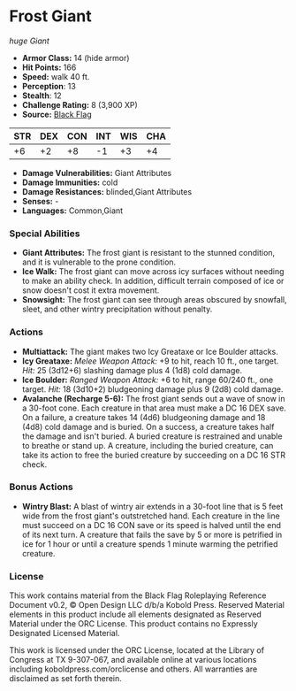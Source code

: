# Frost Giant

*huge* *Giant*

- **Armor Class:** 14 (hide armor)
- **Hit Points:** 166 
- **Speed:** walk 40 ft.
- **Perception**: 13
- **Stealth**: 12
- **Challenge Rating:** 8 (3,900 XP)
- **Source:** [Black Flag](https://koboldpress.com/kpstore/product/tovrpg-pg-mv/)

| STR | DEX | CON | INT | WIS | CHA |
| --- | --- | --- | --- | --- | --- |
| +6 | +2 | +8 | -1 | +3 | +4 |

- **Damage Vulnerabilities:** Giant Attributes
- **Damage Immunities:** cold
- **Damage Resistances:** blinded,Giant Attributes
- **Senses:** -
- **Languages:** Common,Giant

### Special Abilities

- **Giant Attributes:** The frost giant is resistant to the stunned condition, and it is vulnerable to the prone condition.
- **Ice Walk:** The frost giant can move across icy surfaces without needing to make an ability check. In addition, difficult terrain composed of ice or snow doesn't cost it extra movement.
- **Snowsight:** The frost giant can see through areas obscured by snowfall, sleet, and other wintry precipitation without penalty.

### Actions

- **Multiattack:** The giant makes two Icy Greataxe or Ice Boulder attacks.
- **Icy Greataxe:** _Melee Weapon Attack:_ +9 to hit, reach 10 ft., one target. _Hit:_ 25 (3d12+6) slashing damage plus 4 (1d8) cold damage.
- **Ice Boulder:** _Ranged Weapon Attack:_ +6 to hit, range 60/240 ft., one target. _Hit:_ 18 (3d10+2) bludgeoning damage plus 9 (2d8) cold damage.
- **Avalanche (Recharge 5-6):** The frost giant sends out a wave of snow in a 30-foot cone. Each creature in that area must make a DC 16 DEX save. On a failure, a creature takes 14 (4d6) bludgeoning damage and 18 (4d8) cold damage and is buried. On a success, a creature takes half the damage and isn't buried. A buried creature is restrained and unable to breathe or stand up. A creature, including the buried creature, can take its action to free the buried creature by succeeding on a DC 16 STR check.

### Bonus Actions

- **Wintry Blast:** A blast of wintry air extends in a 30-foot line that is 5 feet wide from the frost giant's outstretched hand. Each creature in the line must succeed on a DC 16 CON save or its speed is halved until the end of its next turn. A creature that fails the save by 5 or more is petrified in ice for 1 hour or until a creature spends 1 minute warming the petrified creature.


### License

This work contains material from the Black Flag Roleplaying Reference Document v0.2, © Open Design LLC d/b/a Kobold Press. Reserved Material elements in this product include all elements designated as Reserved Material under the ORC License. This product contains no Expressly Designated Licensed Material.

This work is licensed under the ORC License, located at the Library of Congress at TX 9-307-067, and available online at various locations including koboldpress.com/orclicense and others. All warranties are disclaimed as set forth therein.
